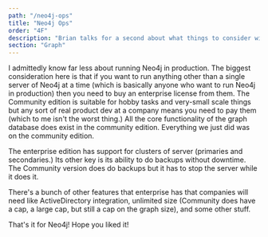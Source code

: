 ```yaml
---
path: "/neo4j-ops"
title: "Neo4j Ops"
order: "4F"
description: "Brian talks for a second about what things to consider with Neo4j running in production."
section: "Graph"
---
```


I admittedly know far less about running Neo4j in production. The biggest consideration here is that if you want to run anything other than a single server of Neo4j at a time (which is basically anyone who want to run Neo4j in production) then you need to buy an enterprise license from them. The Community edition is suitable for hobby tasks and very-small scale things but any sort of real product dev at a company means you need to pay them (which to me isn't the worst thing.) All the core functionality of the graph database does exist in the community edition. Everything we just did was on the community edition.

The enterprise edition has support for clusters of server (primaries and secondaries.) Its other key is its ability to do backups without downtime. The Community version does do backups but it has to stop the server while it does it.

There's a bunch of other features that enterprise has that companies will need like ActiveDirectory integration, unlimited size (Community does have a cap, a large cap, but still a cap on the graph size), and some other stuff.

That's it for Neo4j! Hope you liked it!
